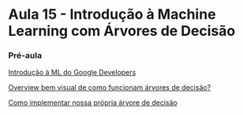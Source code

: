 
# Aula 15 - Introdução à Machine Learning com Árvores de Decisão

### Pré-aula

[Introdução à ML do Google Developers](https://www.youtube.com/watch?v=cKxRvEZd3Mw)

[Overview bem visual de como funcionam árvores de decisão?](http://www.r2d3.us/visual-intro-to-machine-learning-part-1/)

[Como implementar nossa própria árvore de decisão](https://www.youtube.com/watch?v=LDRbO9a6XPU)
